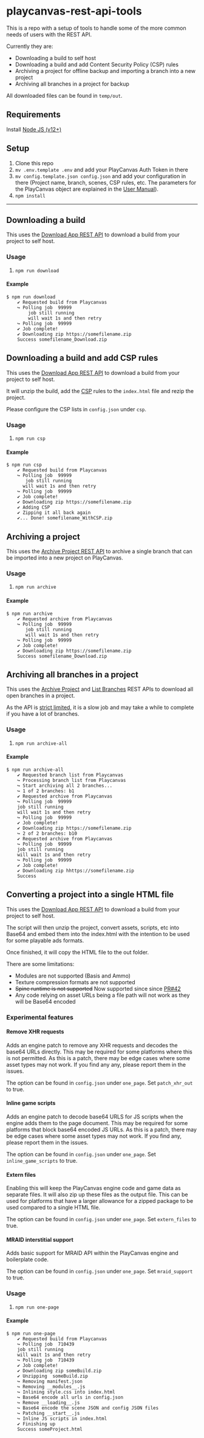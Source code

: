 # playcanvas-rest-api-tools

This is a repo with a setup of tools to handle some of the more common needs of users with the REST API.

Currently they are:

* Downloading a build to self host
* Downloading a build and add Content Security Policy (CSP) rules
* Archiving a project for offline backup and importing a branch into a new project
* Archiving all branches in a project for backup

All downloaded files can be found in `temp/out`.

## Requirements
Install [Node JS (v12+)](https://nodejs.org/en/download/)

## Setup
1. Clone this repo
2. `mv .env.template .env` and add your PlayCanvas Auth Token in there
3. `mv config.template.json config.json` and add your configuration in there (Project name, branch, scenes, CSP rules, etc. The parameters for the PlayCanvas object are explained in the [User Manual](https://developer.playcanvas.com/en/user-manual/api/)).
4. `npm install`

---

## Downloading a build

This uses the [Download App REST API](https://developer.playcanvas.com/en/user-manual/api/app-download/) to download a build from your project to self host.

### Usage
1. `npm run download`

#### Example
```
$ npm run download
    ✔️ Requested build from Playcanvas
    ↪️ Polling job  99999
        job still running
        will wait 1s and then retry
    ↪️ Polling job  99999
    ✔️ Job complete!
    ✔ Downloading zip https://somefilename.zip
    Success somefilename_Download.zip
```

## Downloading a build and add CSP rules

This uses the [Download App REST API](https://developer.playcanvas.com/en/user-manual/api/app-download/) to download a build from your project to self host.

It will unzip the build, add the [CSP](https://developer.mozilla.org/en-US/docs/Web/HTTP/Headers/Content-Security-Policy) rules to the `index.html` file and rezip the project.

Please configure the CSP lists in `config.json` under `csp`.

### Usage
1. `npm run csp`

#### Example
```
$ npm run csp
    ✔️ Requested build from Playcanvas
    ↪️ Polling job  99999
       job still running
      will wait 1s and then retry
    ↪️ Polling job  99999
    ✔️ Job complete!
    ✔ Downloading zip https://somefilename.zip
    ✔️ Adding CSP
    ✔️ Zipping it all back again
    ✔️... Done! somefilename_WithCSP.zip
```

## Archiving a project
This uses the [Archive Project REST API](https://developer.playcanvas.com/en/user-manual/api/project-archive/) to archive a single branch that can be imported into a new project on PlayCanvas.

### Usage
1. `npm run archive`

#### Example
```
$ npm run archive
    ✔️ Requested archive from Playcanvas
    ↪️ Polling job  99999
       job still running
       will wait 1s and then retry
    ↪️ Polling job  99999
    ✔️ Job complete!
    ✔ Downloading zip https://somefilename.zip
    Success somefilename_Download.zip
```

## Archiving all branches in a project

This uses the [Archive Project](https://developer.playcanvas.com/en/user-manual/api/project-archive/) and [List Branches](https://developer.playcanvas.com/en/user-manual/api/branch-list/) REST APIs to download all open branches in a project.

As the API is [strict limited](https://developer.playcanvas.com/en/user-manual/api/#rate-limiting), it is a slow job and may take a while to complete if you have a lot of branches.

### Usage
1. `npm run archive-all`

#### Example
```
$ npm run archive-all
    ✔️ Requested branch list from Playcanvas
    ↪️ Processing branch list from Playcanvas
    ↪️ Start archiving all 2 branches...
    ↪️ 1 of 2 branches: b1
    ✔️ Requested archive from Playcanvas
    ↪️ Polling job  99999
    job still running
    will wait 1s and then retry
    ↪️ Polling job  99999
    ✔️ Job complete!
    ✔ Downloading zip https://somefilename.zip
    ↪️ 2 of 2 branches: b10
    ✔️ Requested archive from Playcanvas
    ↪️ Polling job  99999
    job still running
    will wait 1s and then retry
    ↪️ Polling job  99999
    ✔️ Job complete!
    ✔ Downloading zip hhttps://somefilename.zip
    Success
```

## Converting a project into a single HTML file

This uses the [Download App REST API](https://developer.playcanvas.com/en/user-manual/api/app-download/) to download a build from your project to self host.

The script will then unzip the project, convert assets, scripts, etc into Base64 and embed them into the index.html with the intention to be used for some playable ads formats.

Once finished, it will copy the HTML file to the out folder.

There are some limitations:
- Modules are not supported (Basis and Ammo)
- Texture compression formats are not supported
- ~~Spine runtime is not supported~~ Now supported since since [PR#42](https://github.com/playcanvas/playcanvas-spine/commit/77514b0bc6a5c87263d6225f10eb011096ceed2d)
- Any code relying on asset URLs being a file path will not work as they will be Base64 encoded

### Experimental features

#### Remove XHR requests
Adds an engine patch to remove any XHR requests and decodes the base64 URLs directly. This may be required for some platforms where this is not permitted. As this is a patch, there may be edge cases where some asset types may not work. If you find any any, please report them in the issues.

The option can be found in `config.json` under `one_page`. Set `patch_xhr_out` to true.

#### Inline game scripts
Adds an engine patch to decode base64 URLS for JS scripts when the engine adds them to the page document. This may be required for some platforms that block base64 encoded JS URLs. As this is a patch, there may be edge cases where some asset types may not work. If you find any, please report them in the issues.

The option can be found in `config.json` under `one_page`. Set `inline_game_scripts` to true.

#### Extern files
Enabling this will keep the PlayCanvas engine code and game data as separate files. It will also zip up these files as the output file. This can be used for platforms that have a larger allowance for a zipped package to be used compared to a single HTML file.

The option can be found in `config.json` under `one_page`. Set `extern_files` to true.

#### MRAID interstitial support

Adds basic support for MRAID API within the PlayCanvas engine and boilerplate code. 

The option can be found in `config.json` under `one_page`. Set `mraid_support` to true.

### Usage
1. `npm run one-page`

#### Example
```
$ npm run one-page
    ✔️ Requested build from Playcanvas
    ↪️ Polling job  710439
    job still running
    will wait 1s and then retry
    ↪️ Polling job  710439
    ✔️ Job complete!
    ✔ Downloading zip someBuild.zip
    ✔️ Unzipping  someBuild.zip
    ↪️ Removing manifest.json
    ↪️ Removing __modules__.js
    ↪️ Inlining style.css into index.html
    ↪️ Base64 encode all urls in config.json
    ↪️ Remove __loading__.js
    ↪️ Base64 encode the scene JSON and config JSON files
    ↪️ Patching __start__.js
    ↪️ Inline JS scripts in index.html
    ✔️ Finishing up
    Success someProject.html
```
